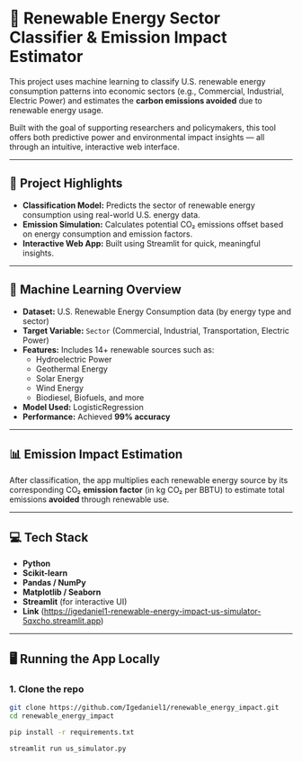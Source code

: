 # 🌱 Renewable Energy Sector Classifier & Emission Impact Estimator

This project uses machine learning to classify U.S. renewable energy consumption patterns into economic sectors (e.g., Commercial, Industrial, Electric Power) and estimates the **carbon emissions avoided** due to renewable energy usage.

Built with the goal of supporting researchers and policymakers, this tool offers both predictive power and environmental impact insights — all through an intuitive, interactive web interface.

---

## 🚀 Project Highlights

- **Classification Model:** Predicts the sector of renewable energy consumption using real-world U.S. energy data.
- **Emission Simulation:** Calculates potential CO₂ emissions offset based on energy consumption and emission factors.
- **Interactive Web App:** Built using Streamlit for quick, meaningful insights.

---

## 🧠 Machine Learning Overview

- **Dataset:** U.S. Renewable Energy Consumption data (by energy type and sector)
- **Target Variable:** `Sector` (Commercial, Industrial, Transportation, Electric Power)
- **Features:** Includes 14+ renewable sources such as:
  - Hydroelectric Power
  - Geothermal Energy
  - Solar Energy
  - Wind Energy
  - Biodiesel, Biofuels, and more
- **Model Used:** LogisticRegression
- **Performance:** Achieved **99% accuracy**

---

## 📊 Emission Impact Estimation

After classification, the app multiplies each renewable energy source by its corresponding CO₂ **emission factor** (in kg CO₂ per BBTU) to estimate total emissions **avoided** through renewable use.

---

## 💻 Tech Stack

- **Python**
- **Scikit-learn**
- **Pandas / NumPy**
- **Matplotlib / Seaborn**
- **Streamlit** (for interactive UI)
- **Link** (https://igedaniel1-renewable-energy-impact-us-simulator-5qxcho.streamlit.app)
---

## 🖥️ Running the App Locally

### 1. Clone the repo

```bash
git clone https://github.com/Igedaniel1/renewable_energy_impact.git
cd renewable_energy_impact

pip install -r requirements.txt

streamlit run us_simulator.py




